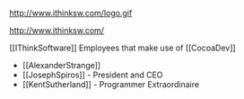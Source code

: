 

http://www.ithinksw.com/logo.gif

http://www.ithinksw.com/

[[IThinkSoftware]] Employees that make use of [[CocoaDev]]


* [[AlexanderStrange]]
* [[JosephSpiros]] - President and CEO
* [[KentSutherland]] - Programmer Extraordinaire